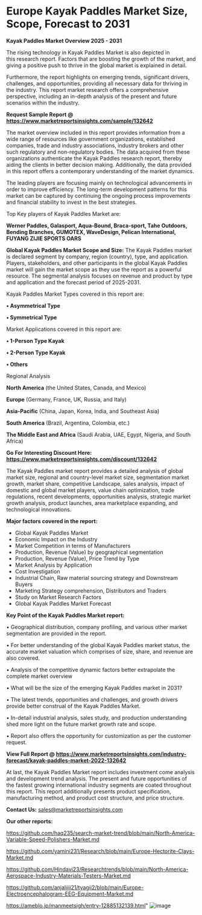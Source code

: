 # Europe Kayak Paddles Market Size, Scope, Forecast to 2031

<Strong> Kayak Paddles Market Overview 2025 - 2031</strong>

The rising technology in Kayak Paddles Market is also depicted in this research report. Factors that are boosting the growth of the market, and giving a positive push to thrive in the global market is explained in detail.

Furthermore, the report highlights on emerging trends, significant drivers, challenges, and opportunities, providing all necessary data for thriving in the industry. This report market research offers a comprehensive perspective, including an in-depth analysis of the present and future scenarios within the industry.

<strong>Request Sample Report @ <a href=https://www.marketreportsinsights.com/sample/132642>https://www.marketreportsinsights.com/sample/132642</a></strong>

The market overview included in this report provides information from a wide range of resources like government organizations, established companies, trade and industry associations, industry brokers and other such regulatory and non-regulatory bodies. The data acquired from these organizations authenticate the Kayak Paddles research report, thereby aiding the clients in better decision making. Additionally, the data provided in this report offers a contemporary understanding of the market dynamics.

The leading players are focusing mainly on technological advancements in order to improve efficiency. The long-term development patterns for this market can be captured by continuing the ongoing process improvements and financial stability to invest in the best strategies.

Top Key players of Kayak Paddles Market are:

<strong>Werner Paddles, Galasport, Aqua-Bound, Braca-sport, Tahe Outdoors, Bending Branches, GUMOTEX, WaveDesign, Pelican International, FUYANG ZIJIE SPORTS OARS</strong>

<strong><b>Global Kayak Paddles Market Scope and Size:</b></strong>
The Kayak Paddles market is declared segment by company, region (country), type, and application. Players, stakeholders, and other participants in the global Kayak Paddles market will gain the market scope as they use the report as a powerful resource. The segmental analysis focuses on revenue and product by type and application and the forecast period of 2025-2031.

Kayak Paddles Market Types covered in this report are:

<strong>• Asymmetrical Type

• Symmetrical Type</strong>

Market Applications covered in this report are:

<strong>• 1-Person Type Kayak

• 2-Person Type Kayak

• Others</strong> 

Regional Analysis

<strong>North America</strong> (the United States, Canada, and Mexico)

<strong>Europe</strong> (Germany, France, UK, Russia, and Italy)

<strong>Asia-Pacific</strong> (China, Japan, Korea, India, and Southeast Asia)

<strong>South America</strong> (Brazil, Argentina, Colombia, etc.)

<strong>The Middle East and Africa</strong> (Saudi Arabia, UAE, Egypt, Nigeria, and South Africa)

<strong>Go For Interesting Discount Here: <a href=https://www.marketreportsinsights.com/discount/132642>https://www.marketreportsinsights.com/discount/132642</a></strong>

The Kayak Paddles market report provides a detailed analysis of global market size, regional and country-level market size, segmentation market growth, market share, competitive Landscape, sales analysis, impact of domestic and global market players, value chain optimization, trade regulations, recent developments, opportunities analysis, strategic market growth analysis, product launches, area marketplace expanding, and technological innovations.

<strong><b>Major factors covered in the report:</b></strong>
<ul>
  <li>Global Kayak Paddles Market </li>
  <li>Economic Impact on the Industry</li>
  <li>Market Competition in terms of Manufacturers</li>
  <li>Production, Revenue (Value) by geographical segmentation</li>
  <li>Production, Revenue (Value), Price Trend by Type</li>
  <li>Market Analysis by Application</li>
  <li>Cost Investigation</li>
  <li>Industrial Chain, Raw material sourcing strategy and Downstream Buyers</li>
  <li>Marketing Strategy comprehension, Distributors and Traders</li>
  <li>Study on Market Research Factors</li>
  <li>Global Kayak Paddles Market Forecast</li>
</ul>

<strong><b>Key Point of the Kayak Paddles Market report:</b></strong>

• Geographical distribution, company profiling, and various other market segmentation are provided in the report.

• For better understanding of the global Kayak Paddles market status, the accurate market valuation which comprises of size, share, and revenue are also covered.

• Analysis of the competitive dynamic factors better extrapolate the complete market overview

• What will be the size of the emerging Kayak Paddles market in 2031?

• The latest trends, opportunities and challenges, and growth drivers provide better construal of the Kayak Paddles Market.

• In-detail industrial analysis, sales study, and production understanding shed more light on the future market growth rate and scope.

• Report also offers the opportunity for customization as per the customer request.

<strong><b>View Full Report @ <a href=https://www.marketreportsinsights.com/industry-forecast/kayak-paddles-market-2022-132642>https://www.marketreportsinsights.com/industry-forecast/kayak-paddles-market-2022-132642</a></b></strong>


At last, the Kayak Paddles Market report includes investment come analysis and development trend analysis. The present and future opportunities of the fastest growing international industry segments are coated throughout this report. This report additionally presents product specification, manufacturing method, and product cost structure, and price structure.

<strong>Contact Us:</strong>
sales@marketreportsinsights.com

<strong>Our other reports:</strong>

<a href=https://github.com/haq235/search-market-trend/blob/main/North-America-Variable-Speed-Polishers-Market.md>https://github.com/haq235/search-market-trend/blob/main/North-America-Variable-Speed-Polishers-Market.md</a>

<a href=https://github.com/yamini231/Research/blob/main/Europe-Hectorite-Clays-Market.md>https://github.com/yamini231/Research/blob/main/Europe-Hectorite-Clays-Market.md</a>

<a href=https://github.com/Hindavi23/Researchtrends/blob/main/North-America-Aerospace-Industry-Materials-Testers-Market.md>https://github.com/Hindavi23/Researchtrends/blob/main/North-America-Aerospace-Industry-Materials-Testers-Market.md</a>

<a href=https://github.com/anjaliiii21/tyagii2/blob/main/Europe-Electroencephalogram-EEG-Equipment-Market.md>https://github.com/anjaliiii21/tyagii2/blob/main/Europe-Electroencephalogram-EEG-Equipment-Market.md</a>

<a href=https://ameblo.jp/manmeetsigh/entry-12885132139.html>https://ameblo.jp/manmeetsigh/entry-12885132139.html</a>"
![image](https://github.com/user-attachments/assets/242e600c-99ef-4e2f-95a4-92b182ca26b0)
